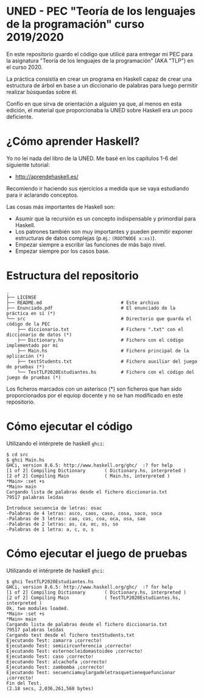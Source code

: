# UNED - PEC "Teoría de los lenguajes de la programación" curso 2019/2020

En este repositorio guardo el código que utilicé para entregar mi PEC para la asignatura "Teoría de los lenguajes de la programación" (AKA "TLP") en el curso 2020.

La práctica consistía en crear un programa en Haskell capaz de crear una estructura de árbol en base a un diccionario de palabras para luego permitir realizar búsquedas sobre él.

Confío en que sirva de orientación a alguien ya que, al menos en esta edición, el material que proporcionaba la UNED sobre Haskell era un poco deficiente.

# ¿Cómo aprender Haskell?

Yo no leí nada del libro de la UNED. Me basé en los capítulos 1-6 del siguiente tutorial:

- http://aprendehaskell.es/

Recomiendo ir haciendo sus ejercicios a medida que se vaya estudiando para ir aclarando conceptos.

Las cosas más importantes de Haskell son:

- Asumir que la recursión es un concepto indispensable y primordial para Haskell.
- Los patrones también son muy importantes y pueden permitir exponer estructuras de datos complejas (p.ej.: `(ROOTNODE x:xs)`).
- Empezar siempre a escribir las funciones de más bajo nivel.
- Empezar siempre por los casos base.

# Estructura del repositorio

```
.
├── LICENSE
├── README.md                             # Este archivo
├── Enunciado.pdf                         # El enunciado de la práctica en sí (*)
└── src                                   # Directorio que guarda el código de la PEC
    ├── diccionario.txt                   # Fichero ".txt" con el diccionario de datos (*)
    ├── Dictionary.hs                     # Fichero con el código implementado por mi
    ├── Main.hs                           # Fichero principal de la aplicación (*)
    ├── testStudents.txt                  # Fichero auxiliar del juego de pruebas (*)
    └── TestTLP2020Estudiantes.hs         # Fichero con el código del juego de pruebas (*)
```

Los ficheros marcados con un asterisco (\*) son ficheros que han sido proporcionados por el equiop docente y no se han modificado en este repositorio.

# Cómo ejecutar el código

Utilizando el intérprete de haskell `ghci`:

```
$ cd src
$ ghci Main.hs
GHCi, version 8.6.5: http://www.haskell.org/ghc/  :? for help
[1 of 2] Compiling Dictionary       ( Dictionary.hs, interpreted )
[2 of 2] Compiling Main             ( Main.hs, interpreted )
*Main> :set +s
*Main> main
Cargando lista de palabras desde el fichero diccionario.txt
79517 palabras leídas

Introduce secuencia de letras: osac
-Palabras de 4 letras: asco, caos, caso, cosa, saco, soca
-Palabras de 3 letras: cao, cas, coa, oca, osa, sao
-Palabras de 2 letras: as, ca, oc, os, so
-Palabras de 1 letra: a, c, o, s
```

# Cómo ejecutar el juego de pruebas

Utilizando el intérprete de haskell `ghci`:

```
$ ghci TestTLP2020Estudiantes.hs
GHCi, version 8.6.5: http://www.haskell.org/ghc/  :? for help
[1 of 2] Compiling Dictionary       ( Dictionary.hs, interpreted )
[2 of 2] Compiling Main             ( TestTLP2020Estudiantes.hs, interpreted )
Ok, two modules loaded.
*Main> :set +s
*Main> main
Cargando lista de palabras desde el fichero diccionario.txt
79517 palabras leídas
Cargando test desde el fichero testStudents.txt
Ejecutando Test: zamarra ¡correcto!
Ejecutando Test: semicircunferencia ¡correcto!
Ejecutando Test: esternocleidomastoideo ¡correcto!
Ejecutando Test: caso ¡correcto!
Ejecutando Test: alcachofa ¡correcto!
Ejecutando Test: zambomba ¡correcto!
Ejecutando Test: secuenciamuylargadeletrasquetienequefuncionar ¡correcto!
Fin del Test.
(2.18 secs, 2,036,261,568 bytes)
```


